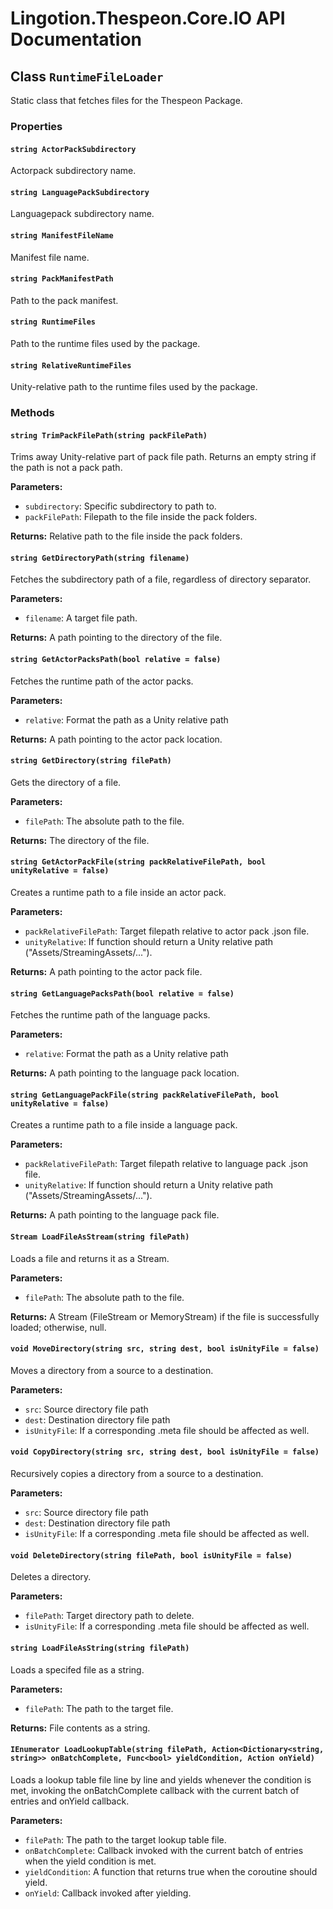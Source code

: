 # Lingotion.Thespeon.Core.IO API Documentation

## Class `RuntimeFileLoader`

Static class that fetches files for the Thespeon Package.
### Properties

#### `string ActorPackSubdirectory`

Actorpack subdirectory name.
#### `string LanguagePackSubdirectory`

Languagepack subdirectory name.
#### `string ManifestFileName`

Manifest file name.
#### `string PackManifestPath`

Path to the pack manifest.
#### `string RuntimeFiles`

Path to the runtime files used by the package.
#### `string RelativeRuntimeFiles`

Unity-relative path to the runtime files used by the package.
### Methods

#### `string TrimPackFilePath(string packFilePath)`

Trims away Unity-relative part of pack file path. Returns an empty string if the path is not a pack path.

**Parameters:**

- `subdirectory`: Specific subdirectory to path to.
- `packFilePath`: Filepath to the file inside the pack folders.

**Returns:** Relative path to the file inside the pack folders.
#### `string GetDirectoryPath(string filename)`

Fetches the subdirectory path of a file, regardless of directory separator.

**Parameters:**

- `filename`: A target file path.

**Returns:** A path pointing to the directory of the file.
#### `string GetActorPacksPath(bool relative = false)`

Fetches the runtime path of the actor packs.

**Parameters:**

- `relative`: Format the path as a Unity relative path

**Returns:** A path pointing to the actor pack location.
#### `string GetDirectory(string filePath)`

Gets the directory of a file.

**Parameters:**

- `filePath`: The absolute path to the file.

**Returns:** The directory of the file.
#### `string GetActorPackFile(string packRelativeFilePath, bool unityRelative = false)`

Creates a runtime path to a file inside an actor pack.

**Parameters:**

- `packRelativeFilePath`: Target filepath relative to actor pack .json file.
- `unityRelative`: If function should return a Unity relative path ("Assets/StreamingAssets/...").

**Returns:** A path pointing to the actor pack file.
#### `string GetLanguagePacksPath(bool relative = false)`

Fetches the runtime path of the language packs.

**Parameters:**

- `relative`: Format the path as a Unity relative path

**Returns:** A path pointing to the language pack location.
#### `string GetLanguagePackFile(string packRelativeFilePath, bool unityRelative = false)`

Creates a runtime path to a file inside a language pack.

**Parameters:**

- `packRelativeFilePath`: Target filepath relative to language pack .json file.
- `unityRelative`: If function should return a Unity relative path ("Assets/StreamingAssets/...").

**Returns:** A path pointing to the language pack file.
#### `Stream LoadFileAsStream(string filePath)`

Loads a file and returns it as a Stream.

**Parameters:**

- `filePath`: The absolute path to the file.

**Returns:** A Stream (FileStream or MemoryStream) if the file is successfully loaded; otherwise, null.
#### `void MoveDirectory(string src, string dest, bool isUnityFile = false)`

Moves a directory from a source to a destination.

**Parameters:**

- `src`: Source directory file path
- `dest`: Destination directory file path
- `isUnityFile`: If a corresponding .meta file should be affected as well.
#### `void CopyDirectory(string src, string dest, bool isUnityFile = false)`

Recursively copies a directory from a source to a destination.

**Parameters:**

- `src`: Source directory file path
- `dest`: Destination directory file path
- `isUnityFile`: If a corresponding .meta file should be affected as well.
#### `void DeleteDirectory(string filePath, bool isUnityFile = false)`

Deletes a directory.

**Parameters:**

- `filePath`: Target directory path to delete.
- `isUnityFile`: If a corresponding .meta file should be affected as well.
#### `string LoadFileAsString(string filePath)`

Loads a specifed file as a string.

**Parameters:**

- `filePath`: The path to the target file.

**Returns:** File contents as a string.
#### `IEnumerator LoadLookupTable(string filePath, Action<Dictionary<string, string>> onBatchComplete, Func<bool> yieldCondition, Action onYield)`

Loads a lookup table file line by line and yields whenever the condition is met, invoking the onBatchComplete callback with the current batch of entries and onYield callback.

**Parameters:**

- `filePath`: The path to the target lookup table file.
- `onBatchComplete`: Callback invoked with the current batch of entries when the yield condition is met.
- `yieldCondition`: A function that returns true when the coroutine should yield.
- `onYield`: Callback invoked after yielding.